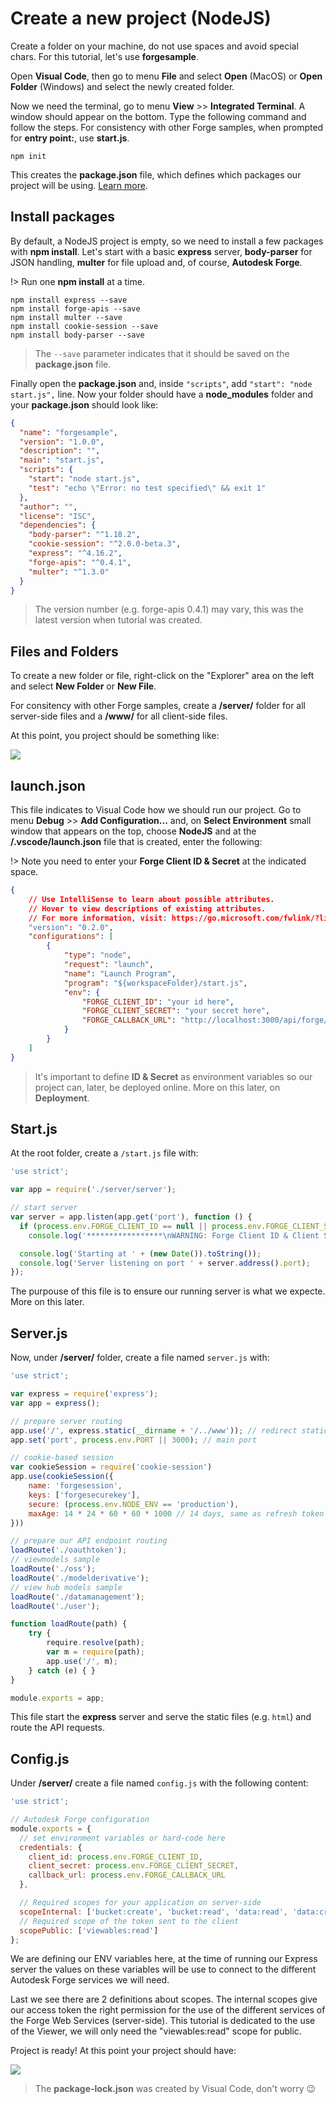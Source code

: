 # Create a new project (NodeJS)

Create a folder on your machine, do not use spaces and avoid special chars. For this tutorial, let's use **forgesample**.

Open **Visual Code**, then go to menu **File** and select **Open** (MacOS) or **Open Folder** (Windows) and select the newly created folder. 

Now we need the terminal, go to menu **View** >> **Integrated Terminal**. A window should appear on the bottom. Type the following command and follow the steps. For consistency with other Forge samples, when prompted for **entry point:**, use **start.js**.

```
npm init
```

This creates the **package.json** file, which defines which packages our project will be using. [Learn more](https://docs.npmjs.com/files/package.json).

## Install packages

By default, a NodeJS project is empty, so we need to install a few packages with **npm install**. Let's start with a basic **express** server, **body-parser** for JSON handling, **multer** for file upload and, of course, **Autodesk Forge**.

!> Run one **npm install** at a time.

```
npm install express --save
npm install forge-apis --save
npm install multer --save
npm install cookie-session --save
npm install body-parser --save
```

> The `--save` parameter indicates that it should be saved on the **package.json** file. 

Finally open the **package.json** and, inside `"scripts"`, add `"start": "node start.js",` line. Now your folder should have a **node_modules** folder and your **package.json** should look like:

```json
{
  "name": "forgesample",
  "version": "1.0.0",
  "description": "",
  "main": "start.js",
  "scripts": {
    "start": "node start.js",
    "test": "echo \"Error: no test specified\" && exit 1"
  },
  "author": "",
  "license": "ISC",
  "dependencies": {
    "body-parser": "^1.18.2",
    "cookie-session": "^2.0.0-beta.3",
    "express": "^4.16.2",
    "forge-apis": "^0.4.1",
    "multer": "^1.3.0"
  }
}

```

> The version number (e.g. forge-apis 0.4.1) may vary, this was the latest version when tutorial was created.

## Files and Folders

To create a new folder or file, right-click on the "Explorer" area on the left and select **New Folder** or **New File**.

For consitency with other Forge samples, create a **/server/** folder for all server-side files and a **/www/** for all client-side files.

At this point, you project should be something like:

![](_media/nodejs/vs_code_explorer.png) 

## launch.json

This file indicates to Visual Code how we should run our project. Go to menu **Debug** >> **Add Configuration...** and, on **Select Environment** small window that appears on the top, choose **NodeJS** and at the **/.vscode/launch.json** file that is created, enter the following:

!> Note you need to enter your **Forge Client ID & Secret** at the indicated space.

```json
{
    // Use IntelliSense to learn about possible attributes.
    // Hover to view descriptions of existing attributes.
    // For more information, visit: https://go.microsoft.com/fwlink/?linkid=830387
    "version": "0.2.0",
    "configurations": [
        {
            "type": "node",
            "request": "launch",
            "name": "Launch Program",
            "program": "${workspaceFolder}/start.js",
            "env": {
                "FORGE_CLIENT_ID": "your id here",
                "FORGE_CLIENT_SECRET": "your secret here",
                "FORGE_CALLBACK_URL": "http://localhost:3000/api/forge/callback/oauth"
            }
        }
    ]
}
```

> It's important to define **ID & Secret** as environment variables so our project can, later, be deployed online. More on this later, on **Deployment**.

## Start.js

At the root folder, create a `/start.js` file with:

```javascript
'use strict';

var app = require('./server/server');

// start server
var server = app.listen(app.get('port'), function () {
  if (process.env.FORGE_CLIENT_ID == null || process.env.FORGE_CLIENT_SECRET == null)
    console.log('*****************\nWARNING: Forge Client ID & Client Secret not defined as environment variables.\n*****************');

  console.log('Starting at ' + (new Date()).toString());
  console.log('Server listening on port ' + server.address().port);
});
```

The purpouse of this file is to ensure our running server is what we expecte. More on this later.

## Server.js

Now, under **/server/** folder, create a file named `server.js` with:

```javascript
'use strict';

var express = require('express');
var app = express();

// prepare server routing
app.use('/', express.static(__dirname + '/../www')); // redirect static calls
app.set('port', process.env.PORT || 3000); // main port

// cookie-based session
var cookieSession = require('cookie-session')
app.use(cookieSession({
    name: 'forgesession',
    keys: ['forgesecurekey'],
    secure: (process.env.NODE_ENV == 'production'),
    maxAge: 14 * 24 * 60 * 60 * 1000 // 14 days, same as refresh token
}))

// prepare our API endpoint routing
loadRoute('./oauthtoken');
// viewmodels sample
loadRoute('./oss');
loadRoute('./modelderivative');
// view hub models sample
loadRoute('./datamanagement');
loadRoute('./user');

function loadRoute(path) {
    try {
        require.resolve(path);
        var m = require(path);
        app.use('/', m);
    } catch (e) { }
}

module.exports = app;
```

This file start the **express** server and serve the static files (e.g. `html`) and route the API requests.

## Config.js

Under **/server/** create a file named `config.js` with the following content:

```javascript
'use strict';

// Autodesk Forge configuration
module.exports = {
  // set environment variables or hard-code here
  credentials: {
    client_id: process.env.FORGE_CLIENT_ID,
    client_secret: process.env.FORGE_CLIENT_SECRET,
    callback_url: process.env.FORGE_CALLBACK_URL
  },

  // Required scopes for your application on server-side
  scopeInternal: ['bucket:create', 'bucket:read', 'data:read', 'data:create', 'data:write'],
  // Required scope of the token sent to the client
  scopePublic: ['viewables:read']
};
```

We are defining our ENV variables here, at the time of running our Express server the values on these variables will be use to connect to the different Autodesk Forge services we will need.

Last we see there are 2 definitions about scopes. The internal scopes give our access token the right permission for the use of the different services of the Forge Web Services (server-side). This tutorial is dedicated to the use of the Viewer, we will only need the "viewables:read" scope for public.

Project is ready! At this point your project should have:

![](_media/nodejs/vs_code_project.png) 

> The **package-lock.json** was created by Visual Code, don't worry :wink: 